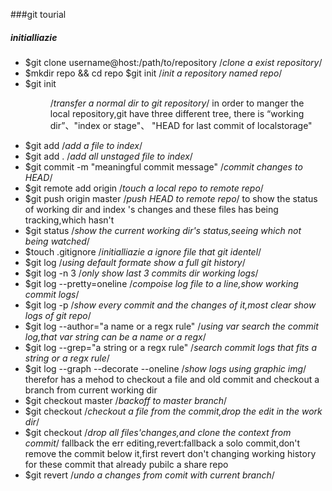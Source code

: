 ###git tourial 
#####	initialliazie
-	$git clone username@host:/path/to/repository   /*clone a exist repository*/
-	$mkdir repo && cd repo  $git init              /*init a repository named repo*/
-	$git init <dir name>						   /*transfer a normal dir to git repository*/
	in order to manger the local repository,git have three different tree, there is “working dir”、"index or stage"、
"HEAD for last commit of localstorage"
-	$git add <a file name>							/*add a file to index*/
-	$git add .										/*add all unstaged file to index*/
-	$git commit -m "meaningful commit message"		/*commit changes to HEAD*/
-	$git remote add origin <server>					/*touch a local repo to remote repo*/
-	$git push origin master							/*push HEAD to remote repo*/
	to show the status of working dir and index 's changes and these files has being tracking,which hasn't
-	$git status 									/*show the current working dir's status,seeing which not being watched*/
-	$touch .gitignore								/*initialliazie a ignore file that git identel*/
-	$git log										/*using default formate show a full git history*/
-	$git log -n 3									/*only show last 3 commits dir working logs*/
-	$git log --pretty=oneline 						/*compoise log file to a line,show working commit logs*/
-	$git log -p										/*show every commit and  the changes of it,most clear show logs of git repo*/
-	$git log --author="a name or a regx rule"		/*using var search the commit log,that var string can be a name or a regx*/
-	$git log --grep="a string or a regx rule"		/*search commit logs that fits a string or a regx rule*/
-	$git log --graph --decorate --oneline			/*show logs using graphic img*/
	therefor has a mehod to checkout a file and old commit and checkout a branch from current working dir
-	$git checkout master							/*backoff to master branch*/
-	$git checkout <commit> <filename>				/*checkout a file from the commit,drop the edit in the work dir*/
-	$git checkout <commit>							/*drop all files'changes,and clone the context from commit*/
	fallback the err editing,revert:fallback a solo commit,don't remove the commit below it,first revert don't changing working history
for these commit that already pubilc a share repo
-	$git revert <commit>							/*undo a changes from comit with current branch*/


























